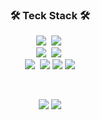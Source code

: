 <div align="center">
  
<!-- <img src="https://capsule-render.vercel.app/api?type=waving&color=auto&height=200&section=header&text=mmi-ing GitHub&fontSize=90" /> -->

<h3 align="center">🛠 Teck Stack 🛠</h3>
<p align="center">
  <img src="https://img.shields.io/badge/Python-white?style=flat&logo=Python&logoColor=#3776AB"/></a>&nbsp
<!--   <img src="https://img.shields.io/badge/Markdown-000000?style=flat&logo=Markdown&logoColor=white"/> -->
  <img src="https://img.shields.io/badge/JavaScript-F7DF1E?style=flat&logo=JavaScript&logoColor=white"/></a>&nbsp</a>
  <br>
<!--   <img src="https://img.shields.io/badge/MySQL-4479A1?style=flat&logo=MySQL&logoColor=white"/></a>&nbsp -->
<!--   <img src="https://img.shields.io/badge/Docker-2496ED?style=flat&logo=Docker&logoColor=white"/></a>&nbsp -->
  <img src="https://img.shields.io/badge/Android Studio-3DDC84?style=flat&logo=Android Studio&logoColor=white"/></a>&nbsp
  <img src="https://img.shields.io/badge/Figma-F24E1E?style=flat&logo=Figma&logoColor=white"/></a>&nbsp
  <br>
  <img src="https://img.shields.io/badge/GitHub-gray?style=flat&logo=GitHub&logoColor=black"/></a>&nbsp
  <img src="https://img.shields.io/badge/Git-blue?style=flat&logo=Git&logoColor=F05032"/></a>
  <img src="https://img.shields.io/badge/Arduino-00979D?style=flat&logo=Arduino&logoColor=white"/>
  <img src="https://img.shields.io/badge/RPi-A22846?style=flat&logo=Raspberry-Pi&logoColor=white"/>
</p>



<br>

![](https://github.com/mmi-ing/github-stats-transparent/blob/output/generated/overview.svg)
![](https://github.com/mmi-ing/github-stats-transparent/blob/output/generated/languages.svg)


</div>
